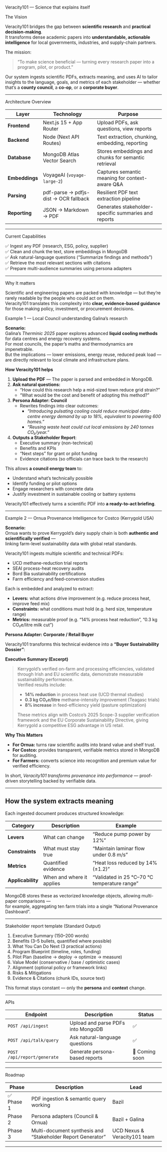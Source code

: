  Veracity101 — Science that explains itself


 The Vision

Veracity101 bridges the gap between **scientific research** and **practical decision-making**.  
It transforms dense academic papers into **understandable, actionable intelligence** for local governments, industries, and supply-chain partners.

The mission:  
> “To make science beneficial — turning every research paper into a program, pilot, or product.”

Our system ingests scientific PDFs, extracts meaning, and uses AI to tailor insights to the language, goals, and metrics of each stakeholder — whether that’s a **county council**, a **co-op**, or a **corporate buyer**.

---

 Architecture Overview

| Layer | Technology | Purpose |
|-------|-------------|----------|
| **Frontend** | Next.js 15 + App Router | Upload PDFs, ask questions, view reports |
| **Backend** | Node (Next API Routes) | Text extraction, chunking, embedding, reporting |
| **Database** | MongoDB Atlas Vector Search | Stores embeddings and chunks for semantic retrieval |
| **Embeddings** | VoyageAI (`voyage-large-2`) | Captures semantic meaning for context-aware Q&A |
| **Parsing** | pdf-parse → pdfjs-dist → OCR fallback | Resilient PDF text extraction pipeline |
| **Reporting** | JSON → Markdown → PDF | Generates stakeholder-specific summaries and reports |

---

 Current Capabilities

✅ Ingest any PDF (research, ESG, policy, supplier)  
✅ Clean and chunk the text, store embeddings in MongoDB  
✅ Ask natural-language questions (“Summarize findings and methods”)  
✅ Retrieve the most relevant sections with citations  
✅ Prepare multi-audience summaries using persona adapters  

---

 Why It matters

Scientific and engineering papers are packed with knowledge — but they’re rarely readable by the people who could act on them.  
Veracity101 translates this complexity into **clear, evidence-based guidance** for those making policy, investment, or procurement decisions.


 Example 1 — Local Council understanding Galina’s research

**Scenario:**  
Galina’s *Therminic 2025* paper explores advanced **liquid cooling methods** for data centres and energy recovery systems.  
For most councils, the paper’s maths and thermodynamics are impenetrable.  
But the implications — lower emissions, energy reuse, reduced peak load — are directly relevant to local climate and infrastructure plans.

**How Veracity101 helps**

1. **Upload the PDF** — The paper is parsed and embedded in MongoDB.  
2. **Ask natural questions:**  
   - “How could this research help a mid-sized town reduce grid strain?”  
   - “What would be the cost and benefit of adopting this method?”  
3. **Persona Adapter: Council**
   - Rewrites findings into clear outcomes:  
     - *“Introducing pulsating cooling could reduce municipal data-centre energy demand by up to 18%, equivalent to powering 600 homes.”*  
     - *“Reusing waste heat could cut local emissions by 240 tonnes CO₂/year.”*  
4. **Outputs a Stakeholder Report**:
   - Executive summary (non-technical)
   - Benefits and KPIs
   - “Next steps” for grant or pilot funding
   - Evidence citations (so officials can trace back to the research)

This allows **a council energy team** to:
- Understand what’s technically possible  
- Identify funding or pilot options  
- Engage researchers with concrete data  
- Justify investment in sustainable cooling or battery systems  

Veracity101 effectively turns a scientific PDF into **a ready-to-act briefing**.

---

 Example 2 — Ornua Provenance Intelligence for Costco (Kerrygold USA)

**Scenario:**  
Ornua wants to prove Kerrygold’s dairy supply chain is both **authentic and scientifically verified** —  
linking farm-level sustainability data with global retail standards.

Veracity101 ingests multiple scientific and technical PDFs:
- UCD methane-reduction trial reports  
- SEAI process-heat recovery audits  
- Bord Bia sustainability certifications  
- Farm efficiency and feed-conversion studies  

Each is embedded and analyzed to extract:
- **Levers:** what actions drive improvement (e.g. reduce process heat, improve feed mix)  
- **Constraints:** what conditions must hold (e.g. herd size, temperature range)  
- **Metrics:** measurable proof (e.g. “14% process heat reduction”, “0.3 kg CO₂e/litre milk cut”)  

**Persona Adapter: Corporate / Retail Buyer**

Veracity101 transforms this technical evidence into a **“Buyer Sustainability Dossier”**:  

**Executive Summary (Excerpt)**  
> Kerrygold’s verified on-farm and processing efficiencies, validated through Irish and EU scientific data, demonstrate measurable sustainability performance.  
> Verified results include:  
> - **14% reduction** in process heat use (UCD thermal studies)  
> - **0.3 kg CO₂e/litre** methane-intensity improvement (Teagasc trials)  
> - **8% increase** in feed-efficiency yield (pasture optimization)  
>   
> These metrics align with Costco’s 2025 Scope-3 supplier verification framework and the EU Corporate Sustainability Directive, giving Kerrygold a competitive ESG advantage in US retail.

**Why This Matters**

- **For Ornua:** turns raw scientific audits into brand value and shelf trust.  
- **For Costco:** provides transparent, verifiable metrics stored in MongoDB for auditing.  
- **For Farmers:** converts science into recognition and premium value for verified efficiency.  

In short, *Veracity101 transforms provenance into performance* — proof-driven storytelling backed by verifiable data.

---

##  How the system extracts meaning

Each ingested document produces structured knowledge:

| Category | Description | Example |
|-----------|--------------|----------|
| **Levers** | What can change | “Reduce pump power by 12%” |
| **Constraints** | What must stay true | “Maintain laminar flow under 0.8 m/s” |
| **Metrics** | Quantified evidence | “Heat loss reduced by 14% (±1.2)” |
| **Applicability** | When and where it applies | “Validated in 25 °C–70 °C temperature range” |

MongoDB stores these as vectorized knowledge objects, allowing multi-paper comparisons —  
for example, aggregating ten farm trials into a single “National Provenance Dashboard”.

---

 Stakeholder report template (Standard Output)

1. Executive Summary (150–200 words)  
2. Benefits (3–5 bullets, quantified where possible)  
3. What You Can Do Next (3 practical actions)  
4. Program Blueprint (timeline, roles, funding)  
5. Pilot Plan (baseline → deploy → optimize → measure)  
6. Value Model (conservative / base / optimistic cases)  
7. Alignment (optional policy or framework links)  
8. Risks & Mitigations  
9. Evidence & Citations (chunk IDs, source text)

This format stays constant — only the **persona** and **context** change.

---

 APIs

| Endpoint | Description | Status |
|-----------|--------------|--------|
| `POST /api/ingest` | Upload and parse PDFs into MongoDB | ✅ |
| `POST /api/talk/query` | Ask natural-language questions | ✅ |
| `POST /api/report/generate` | Generate persona-based reports | 🔧 Coming soon |

---

 Roadmap

| Phase | Description | Lead |
|--------|--------------|------|
| ✅ Phase 1 | PDF ingestion & semantic query working | Bazil |
|  Phase 2 | Persona adapters (Council & Ornua) | Bazil + Galina |
|  Phase 3 | Multi-document synthesis and “Stakeholder Report Generator” | UCD Nexus & Veracity101 team |

---



